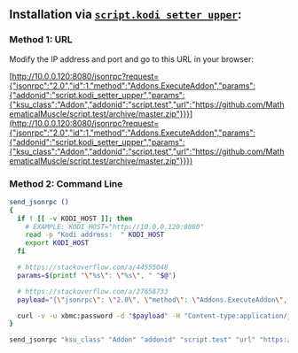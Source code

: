 ## Installation via [`script.kodi_setter_upper`](https://github.com/MathematicalMuscle/script.kodi_setter_upper):

### Method 1: URL

Modify the IP address and port and go to this URL in your browser:

[http://10.0.0.120:8080/jsonrpc?request={"jsonrpc":"2.0","id":1,"method":"Addons.ExecuteAddon","params":{"addonid":"script.kodi_setter_upper","params":{"ksu_class":"Addon","addonid":"script.test","url":"https://github.com/MathematicalMuscle/script.test/archive/master.zip"}}}](http://10.0.0.120:8080/jsonrpc?request={"jsonrpc":"2.0","id":1,"method":"Addons.ExecuteAddon","params":{"addonid":"script.kodi_setter_upper","params":{"ksu_class":"Addon","addonid":"script.test","url":"https://github.com/MathematicalMuscle/script.test/archive/master.zip"}}})


### Method 2: Command Line

```bash
send_jsonrpc ()
{
  if ! [[ -v KODI_HOST ]]; then
    # EXAMPLE: KODI_HOST="http://10.0.0.120:8080"
    read -p "Kodi address:  " KODI_HOST
    export KODI_HOST
  fi

  # https://stackoverflow.com/a/44555048
  params=$(printf "\"%s\": \"%s\", " "$@")

  # https://stackoverflow.com/a/27658733
  payload="{\"jsonrpc\": \"2.0\", \"method\": \"Addons.ExecuteAddon\", \"id\": 1, \"params\": {\"addonid\": \"script.kodi_setter_upper\", \"params\": {${params::-2}}}}"

  curl -v -u xbmc:password -d "$payload" -H "Content-type:application/json" -X POST "${KODI_HOST}/jsonrpc"  &>/dev/null
}

send_jsonrpc "ksu_class" "Addon" "addonid" "script.test" "url" "https://github.com/MathematicalMuscle/script.test/archive/master.zip"
```
